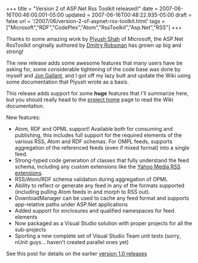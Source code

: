 +++
title = "Version 2 of ASP.Net Rss Toolkit released!"
date = 2007-06-16T00:46:00.001-05:00
updated = 2007-06-16T00:48:22.935-05:00
draft = false
url = '/2007/06/version-2-of-aspnet-rss-toolkit.html'
tags = ["Microsoft","RDF","CodePlex","Atom","RssToolkit","Asp.Net","RSS"]
+++

Thanks to some amazing work by [Piyush Shah](http://blogs.msdn.com/shahpiyush/default.aspx "Piyush Shah's blog") of Microsoft, the ASP.Net RssToolkit originally authored by [Dmitry Robsman](http://blogs.msdn.com/dmitryr/ "Dimitry Robsman of Microsoft's blog") has grown up big and strong!

The new release adds some awesome features that many users have be asking for, some considerable tightening of the code base was done by myself and [Jon Gallant](http://blogs.msdn.com/jongallant/ "Jon Gallant of Microsoft's blog"), and I got off my lazy butt and update the Wiki using some documentation that Piyush wrote as a basis.

This release adds support for some **huge** features that I'll summarize here, but you should really head to the [project home](http://www.codeplex.com/ASPNETRSSToolkit "ASP.Net RssToolkit on CodePlex") page to read the Wiki documentation.

New features:

*   Atom, RDF and OPML support! Available both for consuming and publishing, this includes full support for the required elements of the various RSS, Atom and RDF schemas. For OMPL feeds, supports aggregation of the referenced feeds (even if mixed format) into a single feed.
*   Strong-typed code generation of classes that fully understand the feed schema, including any custom extensions like the [Yahoo Media RSS extensions](http://search.yahoo.com/mrss "Description of the Yahoo extension to Rss to encode media attributes for searching").
*   RSS/Atom/RDF schema validation during aggregation of OPML
*   Ability to reflect or generate any feed in any of the formats supported (including pulling Atom feeds in and morph to RSS out).
*   DownloadManager can be used to cache any feed format and supports app-relative paths under ASP.Net applications
*   Added support for enclosures and qualified namespaces for feed elements
*   Now packaged as a Visual Studio solution with proper projects for all the sub-projects
*   Sporting a new complete set of Visual Studio Team unit tests (sorry, nUnit guys... haven't created parallel ones yet)

See this post for details on the earlier [version 1.0 releases](http://musingmarc.blogspot.com/2006/12/aspnet-rss-toolkit-published-on.html "ASP.Net RssToolkit version 1.0.0.1 released to CodePlex")
